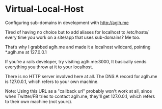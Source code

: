 # Virtual-Local-Host
Configuring sub-domains in development with http://aglh.me

Tired of having no choice but to add aliases for localhost to /etc/hosts/ every time you work on a site/app that uses sub-domains? 
Me too.

That’s why I grabbed aglh.me and made it a localhost wildcard, pointing *.aglh.me at 127.0.0.1

If you’re a rails developer, try visiting aglh.me:3000, It basically sends everything you throw at it to your localhost.

There is no HTTP server involved here at all. The DNS A record for aglh.me is 127.0.0.1, which refers to your own machine.

Note: Using this URL as a "callback url" probably won't work at all, since when Twitter/FB tries to contact aglh.me, they'll get 127.0.0.1, which refers to their own machine (not yours).

